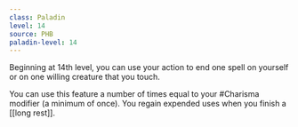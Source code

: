 ```yaml
---
class: Paladin
level: 14
source: PHB
paladin-level: 14
---
```


Beginning at 14th level, you can use your action to end one spell on yourself or on one willing creature that you touch.

You can use this feature a number of times equal to your #Charisma modifier (a minimum of once). You regain expended uses when you finish a [[long rest]].

